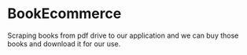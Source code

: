 # BookEcommerce
Scraping books from pdf drive to our application and we can buy those books and download it for our use.
